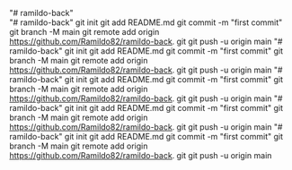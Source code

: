 "# ramildo-back"  
"# ramildo-back"  git init git add README.md git commit -m "first commit" git branch -M main git remote add origin https://github.com/Ramildo82/ramildo-back. git  git push -u origin main
"# ramildo-back"  git init git add README.md git commit -m "first commit" git branch -M main git remote add origin https://github.com/Ramildo82/ramildo-back. git  git push -u origin main
"# ramildo-back"  git init git add README.md git commit -m "first commit" git branch -M main git remote add origin https://github.com/Ramildo82/ramildo-back. git  git push -u origin main
"# ramildo-back"  git init git add README.md git commit -m "first commit" git branch -M main git remote add origin https://github.com/Ramildo82/ramildo-back. git  git push -u origin main
"# ramildo-back"  git init git add README.md git commit -m "first commit" git branch -M main git remote add origin https://github.com/Ramildo82/ramildo-back. git  git push -u origin main

